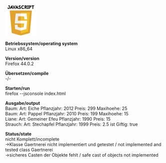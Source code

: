 ![Java Logo](https://github.com/OlafGroh/OOP/blob/master/JavaScript/images/logo.png)

__Betriebssystem/operating system__  
Linux x86_64

__Version/version__  
Firefox 44.0.2

__Übersetzen/compile__  
-/-  

__Starten/run__  
firefox --jsconsole index.html  

__Ausgabe/output__  
Baum: Art: Eiche Pflanzjahr: 2012 Preis: 299 Maxihoehe: 25  
Baum: Art: Pappel Pflanzjahr: 2010 Preis: 199 Maxihoehe: 15  
Liane: Art:  Gemeiner Efeu Pflanzjahr: 1990 Preis: 15  
Strauch: Art: Stechapfel Pflanzjahr: 1999 Preis: 2.5 ist Giftig: true  


__Status/state__  
nicht Komplett/incomplete  
->Klasse Gaertnerei nicht implementiert und getestet / not implemented and tested class Gaertnerei  
->sicheres Casten der Objekte fehlt / safe cast of objects not implemented  
